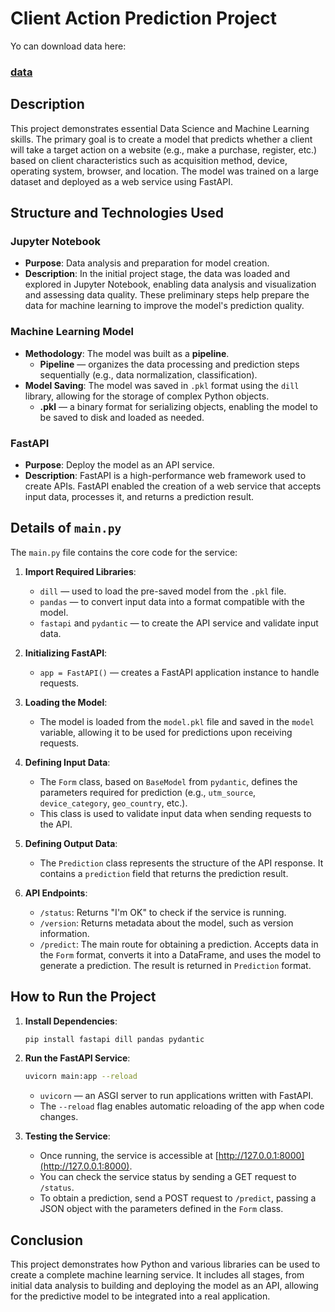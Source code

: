 # Client Action Prediction Project

Yo can download data here:
### [data](https://drive.google.com/drive/folders/1qfLdx52zPDkdnPmhy3w3cttdbcXk9H-r?usp=sharing)

## Description

This project demonstrates essential Data Science and Machine Learning skills. The primary goal is to create a model that predicts whether a client will take a target action on a website (e.g., make a purchase, register, etc.) based on client characteristics such as acquisition method, device, operating system, browser, and location. The model was trained on a large dataset and deployed as a web service using FastAPI.

## Structure and Technologies Used

### Jupyter Notebook

- **Purpose**: Data analysis and preparation for model creation.
- **Description**: In the initial project stage, the data was loaded and explored in Jupyter Notebook, enabling data analysis and visualization and assessing data quality. These preliminary steps help prepare the data for machine learning to improve the model's prediction quality.

### Machine Learning Model

- **Methodology**: The model was built as a **pipeline**.
  - **Pipeline** — organizes the data processing and prediction steps sequentially (e.g., data normalization, classification).
- **Model Saving**: The model was saved in `.pkl` format using the `dill` library, allowing for the storage of complex Python objects.
  - **.pkl** — a binary format for serializing objects, enabling the model to be saved to disk and loaded as needed.

### FastAPI

- **Purpose**: Deploy the model as an API service.
- **Description**: FastAPI is a high-performance web framework used to create APIs. FastAPI enabled the creation of a web service that accepts input data, processes it, and returns a prediction result.

## Details of `main.py`

The `main.py` file contains the core code for the service:

1. **Import Required Libraries**:
    - `dill` — used to load the pre-saved model from the `.pkl` file.
    - `pandas` — to convert input data into a format compatible with the model.
    - `fastapi` and `pydantic` — to create the API service and validate input data.

2. **Initializing FastAPI**:
    - `app = FastAPI()` — creates a FastAPI application instance to handle requests.

3. **Loading the Model**:
    - The model is loaded from the `model.pkl` file and saved in the `model` variable, allowing it to be used for predictions upon receiving requests.

4. **Defining Input Data**:
    - The `Form` class, based on `BaseModel` from `pydantic`, defines the parameters required for prediction (e.g., `utm_source`, `device_category`, `geo_country`, etc.).
    - This class is used to validate input data when sending requests to the API.

5. **Defining Output Data**:
    - The `Prediction` class represents the structure of the API response. It contains a `prediction` field that returns the prediction result.

6. **API Endpoints**:
    - `/status`: Returns "I'm OK" to check if the service is running.
    - `/version`: Returns metadata about the model, such as version information.
    - `/predict`: The main route for obtaining a prediction. Accepts data in the `Form` format, converts it into a DataFrame, and uses the model to generate a prediction. The result is returned in `Prediction` format.

## How to Run the Project

1. **Install Dependencies**:
    ```bash
    pip install fastapi dill pandas pydantic
    ```

2. **Run the FastAPI Service**:
    ```bash
    uvicorn main:app --reload
    ```
   - `uvicorn` — an ASGI server to run applications written with FastAPI.
   - The `--reload` flag enables automatic reloading of the app when code changes.

3. **Testing the Service**:
   - Once running, the service is accessible at [http://127.0.0.1:8000](http://127.0.0.1:8000).
   - You can check the service status by sending a GET request to `/status`.
   - To obtain a prediction, send a POST request to `/predict`, passing a JSON object with the parameters defined in the `Form` class.

## Conclusion

This project demonstrates how Python and various libraries can be used to create a complete machine learning service. It includes all stages, from initial data analysis to building and deploying the model as an API, allowing for the predictive model to be integrated into a real application.

